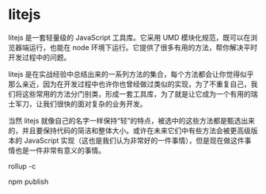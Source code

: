 # litejs

litejs 是一套轻量级的 JavaScript 工具库。它采用 UMD 模块化规范，既可以在浏览器端运行，也能在 node 环境下运行。它提供了很多有用的方法，帮你解决平时开发过程中的问题。

litejs 是在实战经验中总结出来的一系列方法的集合，每个方法都会让你觉得似乎那么亲近，因为在开发过程中也许你也曾经做过类似的实现，为了不重复自己，我们将这些常用的方法分门别类，形成一套工具库，为了就是让它成为一个有用的瑞士军刀，让我们很快的面对复杂的业务开发。

当然 litejs 就像自己的名字一样保持“轻”的特点，被选中的这些方法都是甄选出来的，并且要保持代码的简洁和整体大小。或许在未来它们中有些方法会被更高级版本的 JavaScript 实现（这也是我们认为非常好的一件事情），但是现在做这件事情也是一件非常有意义的事情。

rollup -c

npm publish


